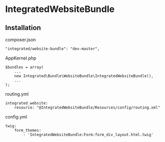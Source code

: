# IntegratedWebsiteBundle

## Installation

composer.json

    "integrated/website-bundle": "dev-master",

AppKernel.php

    $bundles = array(
        ...
        new Integrated\Bundle\WebsiteBundle\IntegratedWebsiteBundle(),
        ...
    );

routing.yml

    integrated_website:
        resource: "@IntegratedWebsiteBundle/Resources/config/routing.xml"
        
config.yml
    
    twig:
        form_themes:
            - 'IntegratedWebsiteBundle:Form:form_div_layout.html.twig'
